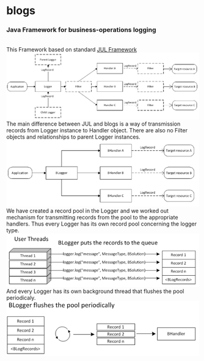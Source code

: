 # blogs
<h3>Java Framework for business-operations logging</h3>
<br>
This Framework based on standard <a href="http://docs.oracle.com/javase/8/docs/technotes/guides/logging/overview.html">JUL Framework</a><br>
<img src="https://github.com/rkoryakov/blogs/blob/master/doc/JUL.PNG"></img><br>
The main difference between JUL and blogs is a way of transmission records from Logger instance to Handler object. There are also no Filter objects and relationships to parent Logger instances.<br>
<img src="https://github.com/rkoryakov/blogs/blob/master/doc/BLOGS.PNG"></img><br>
We have created a record pool in the Logger and we worked out mechanism for transmitting records from the pool to the appropriate handlers. Thus every Logger has its own record pool concerning the logger type. 
<br>
<img src="https://github.com/rkoryakov/blogs/blob/master/doc/user_theads.PNG">
<br>
And every Logger has its own background thread that flushes the pool periodicaly.
<br>
<img src="https://github.com/rkoryakov/blogs/blob/master/doc/Flushes.PNG">
